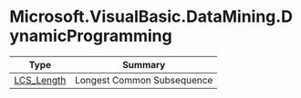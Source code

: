 ﻿
# Microsoft.VisualBasic.DataMining.DynamicProgramming

|Type|Summary|
|----|-------|
|[LCS_Length](./LCS_Length.md)|Longest Common Subsequence|

